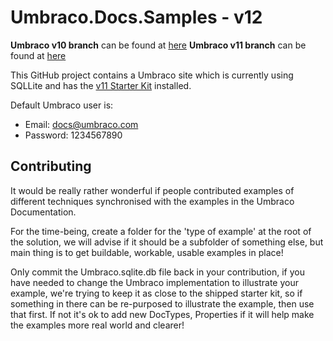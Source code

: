 # Umbraco.Docs.Samples - v12

**Umbraco v10 branch** can be found at [here](https://github.com/umbraco/Umbraco.Docs.Samples/tree/develop-v10)
**Umbraco v11 branch** can be found at [here](https://github.com/umbraco/Umbraco.Docs.Samples/tree/develop-v11)

This GitHub project contains a Umbraco site which is currently using SQLLite and has the [v11 Starter Kit](https://github.com/umbraco/The-Starter-Kit/tree/v11/dev) installed.

Default Umbraco user is:

* Email: docs@umbraco.com
* Password: 1234567890

## Contributing

It would be really rather wonderful if people contributed examples of different techniques synchronised with the examples in the Umbraco Documentation.

For the time-being, create a folder for the 'type of example' at the root of the solution, we will advise if it should be a subfolder of something else, but main thing is to get buildable, workable, usable examples in place!

Only commit the Umbraco.sqlite.db file back in your contribution, if you have needed to change the Umbraco implementation to illustrate your example, we're trying to keep it as close to the shipped starter kit, so if something in there can be re-purposed to illustrate the example, then use that first. If not it's ok to add new DocTypes, Properties if it will help make the examples more real world and clearer!
